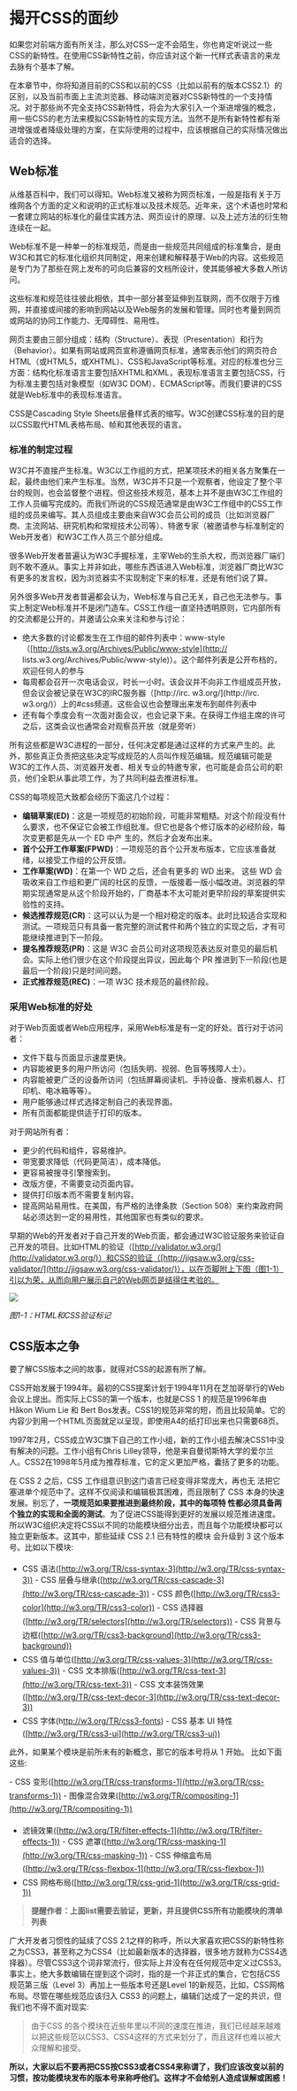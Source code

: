 # 揭开CSS的面纱

如果您对前端方面有所关注，那么对CSS一定不会陌生，你也肯定听说过一些CSS的新特性。在使用CSS新特性之前，你应该对这个新一代样式表语言的来龙去脉有个基本了解。

在本章节中，你将知道目前的CSS和以前的CSS（比如以前有的版本CSS2.1）的区别，以及当前市面上主流浏览器、移动端浏览器对CSS新特性的一个支持情况。对于那些尚不完全支持CSS新特性，将会为大家引入一个渐进增强的概念，用一些CSS的老方法来模拟CSS新特性的实现方法。当然不是所有新特性都有渐进增强或者降级处理的方案，在实际使用的过程中，应该根据自己的实际情况做出适合的选择。

## Web标准

从维基百科中，我们可以得知。Web标准又被称为网页标准，一般是指有关于万维网各个方面的定义和说明的正式标准以及技术规范。近年来，这个术语也时常和一套建立网站的标准化的最佳实践方法、网页设计的原理、以及上述方法的衍生物连续在一起。

Web标准不是一种单一的标准规范，而是由一些规范共同组成的标准集合，是由W3C和其它的标准化组织共同制定，用来创建和解释基于Web的内容。这些规范是专门为了那些在网上发布的可向后兼容的文档所设计，使其能够被大多数人所访问。

这些标准和规范往往彼此相依，其中一部分甚至延伸到互联网，而不仅限于万维网，并直接或间接的影响到网站以及Web服务的发展和管理。同时也考量到网页或网站的协同工作能力、无障碍性、易用性。

网页主要由三部分组成：结构（Structure）、表现（Presentation）和行为（Behavior）。如果有网站或网页宣称遵循网页标准，通常表示他们的网页符合HTML（或HTML5，或XHTML）、CSS和JavaScript等标准。对应的标准也分三方面：结构化标准语言主要包括XHTML和XML，表现标准语言主要包括CSS，行为标准主要包括对象模型（如W3C DOM）、ECMAScript等。而我们要讲的CSS就是Web标准中的表现标准语言。

CSS是Cascading Style Sheets层叠样式表的缩写。W3C创建CSS标准的目的是以CSS取代HTML表格布局、帧和其他表现的语言。

### 标准的制定过程

W3C并不直接产生标准。W3C以工作组的方式，把某项技术的相关各方聚集在一起，最终由他们来产生标准。当然，W3C并不只是一个观察者，他设定了整个平台的规则，也会监督整个进程。但这些技术规范，基本上并不是由W3C工作组的工作人员编写完成的。而我们所说的CSS规范通常是由W3C工作组中的CSS工作组的成员来编写。其人员组成主要由来自W3C会员公司的成员（比如浏览器厂商、主流网站、研究机构和常规技术公司等）、特邀专家（被邀请参与标准制定的Web开发者）和W3C工作人员三个部分组成。

很多Web开发者普遍认为W3C手握标准，主宰Web的生杀大权，而浏览器厂端们则不敢不遵从。事实上并非如此，哪些东西该进入Web标准，浏览器厂商比W3C有更多的发言权，因为浏览器实不实现制定下来的标准，还是有他们说了算。

另外很多Web开发者普遍都会认为，Web标准与自己无关，自己也无法参与。事实上制定Web标准并不是闭门造车。CSS工作组一直坚持透明原则，它内部所有的交流都是公开的，并邀请公众来关注和参与讨论：

- 绝大多数的讨论都发生在工作组的邮件列表中：www-style（[http://lists.w3.org/Archives/Public/www-style](http:// lists.w3.org/Archives/Public/www-style)）。这个邮件列表是公开布档的，欢迎任何人的参与
- 每周都会召开一次电话会议，时长一小时。该会议并不向非工作组成员开放，但会议会被记录在W3C的IRC服务器（[http://irc. w3.org/](http://irc. w3.org/)）上的#css频道。这些会议也会整理出来发布到邮件列表中
- 还有每个季度会有一次面对面会议，也会记录下来。在获得工作组主席的许可之后，这类会议也通常会对观察员开放（就是旁听）

所有这些都是W3C进程的一部分，任何决定都是通过这样的方式来产生的。此外，那些真正负责把这些决定写成规范的人员叫作规范编辑。规范编辑可能是W3C的工作人员、浏览器开发者、相关专业的特邀专家，也可能是会员公司的职员，他们全职从事此项工作，为了共同利益去推进标准。

CSS的每项规范大致都会经历下面这几个过程：

- **编辑草案(ED)**：这是一项规范的初始阶段，可能非常粗糙。对这个阶段没有什么要求，也不保证它会被工作组批准。但它也是各个修订版本的必经阶段，每次变更都是先从一个 ED 中产 生的，然后才会发布出来。
- **首个公开工作草案(FPWD)**：一项规范的首个公开发布版本，它应该准备就绪，以接受工作组的公开反馈。
- **工作草案(WD)**：在第一个 WD 之后，还会有更多的 WD 出来。 这些 WD 会吸收来自工作组和更广阔的社区的反馈，一版接着一版小幅改进。浏览器的早期实现通常是从这个阶段开始的，厂商基本不太可能对更早阶段的草案提供实验性的支持。
- **候选推荐规范(CR)**：这可以认为是一个相对稳定的版本。此时比较适合实现和测试。一项规范只有具备一套完整的测试套件和两个独立的实现之后，才有可能继续推进到下一阶段。
- **提名推荐规范(PR)**：这是 W3C 会员公司对这项规范表达反对意见的最后机会。实际上他们很少在这个阶段提出异议，因此每个 PR 推进到下一阶段(也是最后一个阶段)只是时间问题。
- **正式推荐规范(REC)**：一项 W3C 技术规范的最终阶段。

### 采用Web标准的好处

对于Web页面或者Web应用程序，采用Web标准是有一定的好处。首行对于访问者：

- 文件下载与页面显示速度更快。 
- 内容能被更多的用户所访问（包括失明、视弱、色盲等残障人士）。 
- 内容能被更广泛的设备所访问（包括屏幕阅读机、手持设备、搜索机器人、打印机、电冰箱等等）。 
- 用户能够通过样式选择定制自己的表现界面。 
- 所有页面都能提供适于打印的版本。

对于网站所有者： 

- 更少的代码和组件，容易维护。 
- 带宽要求降低（代码更简洁），成本降低。
- 更容易被搜寻引擎搜索到。 
- 改版方便，不需要变动页面内容。 
- 提供打印版本而不需要复制内容。 
- 提高网站易用性。在美国，有严格的法律条款（Section 508）来约束政府网站必须达到一定的易用性，其他国家也有类似的要求。

早期的Web的开发者对于自己开发的Web页面，都会通过W3C验证服务来验证自己开发的项目。比如HTML的验证（[http://validator.w3.org/](http://validator.w3.org/)）和CSS的验证（[http://jigsaw.w3.org/css-validator/](http://jigsaw.w3.org/css-validator/)），以在页脚附上下图（图1-1）引以为荣，从而向用户展示自己的Web网页是结得住考验的。

![](images/ch1/figure-1.jpg)

*图1-1：HTML和CSS验证标记*

## CSS版本之争

要了解CSS版本之间的故事，就得对CSS的起源有所了解。

CSS开始发展于1994年。最初的CSS提案计划于1994年11月在芝加哥举行的Web会议上提出。而实际上CSS的第一个版本，也就是CSS 1 的规范是1996年由 Håkon Wium Lie 和 Bert Bos发表。CSS1的规范非常的短，而且比较简单。它的内容少到用一个HTML页面就足以呈现，即使用A4的纸打印出来也只需要68页。

1997年2月，CSS成立W3C旗下自己的工作小组，新的工作小组去解决CSS1中没有解决的问题。工作小组有Chris Lilley领导，他是来自曼彻斯特大学的爱尔兰人。CSS2在1998年5月成为推荐标准，它的定义更加严格，囊括了更多的功能。

在 CSS 2 之后，CSS 工作组意识到这门语言已经变得非常庞大，再也无 法把它塞进单个规范中了。这样不仅阅读和编辑极其困难，而且限制了 CSS 本身的快速发展。别忘了，**一项规范如果要推进到最终阶段，其中的每项特 性都必须具备两个独立的实现和全面的测试**。为了促进CSS能得到更好的发展以规范推进速度。所以W3C组织决定将CSS以不同的功能模块细分出去，而且每个功能模块都可以独立更新版本。这其中，那些延续 CSS 2.1 已有特性的模块 会升级到 3 这个版本号。比如以下模块:

- CSS 语法([http://w3.org/TR/css-syntax-3](http://w3.org/TR/css-syntax-3))
- CSS 层叠与继承([http://w3.org/TR/css-cascade-3](http://w3.org/TR/css-cascade-3))
- CSS 颜色([http://w3.org/TR/css3-color](http://w3.org/TR/css3-color))
- CSS 选择器([http://w3.org/TR/selectors](http://w3.org/TR/selectors))
- CSS 背景与边框([http://w3.org/TR/css3-background](http://w3.org/TR/css3-background))  
- CSS 值与单位([http://w3.org/TR/css-values-3](http://w3.org/TR/css-values-3))
- CSS 文本排版([http://w3.org/TR/css-text-3](http://w3.org/TR/css-text-3))
- CSS 文本装饰效果([http://w3.org/TR/css-text-decor-3](http://w3.org/TR/css-text-decor-3))  
- CSS 字体(h[ttp://w3.org/TR/css3-fonts](ttp://w3.org/TR/css3-fonts))
- CSS 基本 UI 特性([http://w3.org/TR/css3-ui](http://w3.org/TR/css3-ui))

此外，如果某个模块是前所未有的新概念，那它的版本号将从 1 开始。 比如下面这些:

- CSS 变形([http://w3.org/TR/css-transforms-1](http://w3.org/TR/css-transforms-1))
- 图像混合效果([http://w3.org/TR/compositing-1](http://w3.org/TR/compositing-1))  
- 滤镜效果([http://w3.org/TR/filter-effects-1](http://w3.org/TR/filter-effects-1))
- CSS 遮罩([http://w3.org/TR/css-masking-1](http://w3.org/TR/css-masking-1))
- CSS 伸缩盒布局([http://w3.org/TR/css-flexbox-1](http://w3.org/TR/css-flexbox-1))  
- CSS 网格布局([http://w3.org/TR/css-grid-1](http://w3.org/TR/css-grid-1))

> **提醒作者：上面list需要去验证，更新，并且提供CSS所有功能模块的清单列表**

广大开发者习惯性的延续了CSS 2.1之样的称呼，所以大家喜欢把CSS的新特性称之为CSS3，甚至称之为CSS4（比如最新版本的选择器，很多地方就称为CSS4选择器）。尽管CSS3这个词非常流行，但实际上并没有在任何规范中定义过CSS3。事实上，绝大多数编辑在提到这个词时，指的是一个非正式的集合，它包括CSS规范第三版（Level 3）再加上一些版本号还是Level 1的新规范，比如，CSS网格布局。尽管在哪些规范应该归入 CSS3 的问题上，编辑们达成了一定的共识，但我们也不得不面对现实:

> 由于CSS 的各个模块在近些年里以不同的速度在推进，我们已经越来越难以把这些规范以CSS3、CSS4这样的方式来划分了，而且这样也难以被大众理解和接受。

**所以，大家以后不要再把CSS按CSS3或者CSS4来称谓了，我们应该改变以前的习惯，按功能模块发布的版本号来称呼他们。这样才不会给别人造成误解或困惑！**

